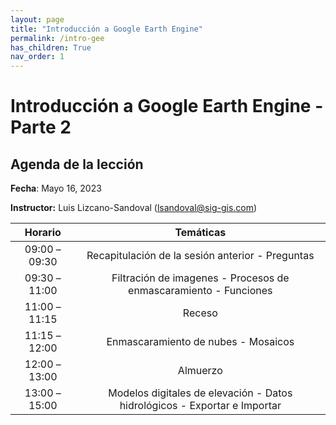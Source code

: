 ```yaml
---
layout: page
title: "Introducción a Google Earth Engine"
permalink: /intro-gee
has_children: True
nav_order: 1
---
```


# Introducción a Google Earth Engine - Parte 2

## Agenda de la lección

**Fecha**: Mayo 16, 2023

**Instructor:** Luis Lizcano-Sandoval ([lsandoval@sig-gis.com](lsandoval@sig-gis.com))

|    Horario    |                                                                    Temáticas                                                                    |
|:-------------:|:-----------------------------------------------------------------------------------------------------------------------------------------------:|
| 09:00 – 09:30 | Recapitulación de la sesión anterior - Preguntas                                    |
| 09:30 – 11:00 | Filtración de imagenes - Procesos de enmascaramiento - Funciones                    |
| 11:00 – 11:15 | Receso                                                                              |
| 11:15 – 12:00 | Enmascaramiento de nubes - Mosaicos                                                 |
| 12:00 – 13:00 | Almuerzo                                                                            |
| 13:00 – 15:00 | Modelos digitales de elevación - Datos hidrológicos - Exportar e Importar           |
